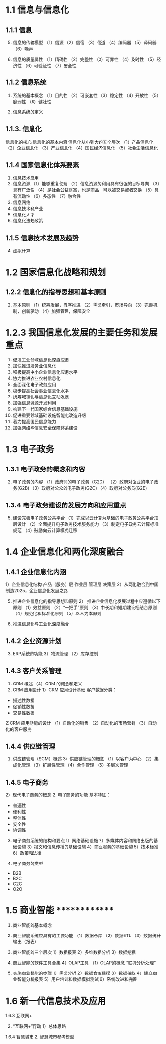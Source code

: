 # 1.1 信息与信息化
## 1.1.1 信息
5. 信息的传输模型
（1）信源
（2）信宿
（3）信道
（4）编码器
（5）译码器
（6）噪声

6. 信息的质量属性
（1）精确性
（2）完整性
（3）可靠性
（4）及时性
（5）经济性
（6）可验证性
（7）安全性

 ## 1.1.2 信息系统
 
 1. 系统的基本概念
（1）目的性
（2）可嵌套性
（3）稳定性
（4）开放性
（5）脆弱性
（6）健壮性

2. 信息系统的定义

## 1.1.3. 信息化
信息化的核心
信息化的基本内涵
信息化从小到大的五个层次
（1）产品信息化
（2）企业信息化
（3）产业信息化
（4）国民经济信息化
（5）社会生活信息化
## 1.1.4 国家信息化体系要素
1. 信息技术应用
2. 信息资源
（1）能够重复使用
（2）信息资源的利用具有很强的目标导向
（3）具有广泛性
（4）是社会公拭财富，也是商品，可以被交易或者交换
（5）具有流动性
（6）多态性
（7）融合性
3. 信息网络
4. 信息技术和产业
5. 信息化人才
6. 信息化法规政策

## 1.1.5 信息技术发展及趋势
4. 虚拟计算

# 1.2 国家信息化战略和规划
## 1.2.2 信息化的指导思想和基本原则

2. 基本原则
（1）统筹发展，有序推进
（2）需求牵引，市场导向
（3）完善机制，创新驱动
（4）加强管理，保障安全

# 1.2.3 我国信息化发展的主要任务和发展重点
1. 促进工业领域信息化深度应用
2. 加快推进服务业信息化
3. 积极提高中小企业信息化应用水平
4. 协力推进农业农村信息化
5. 全面深化电子政务应用
6. 稳步提高社会事业信息化水平
7. 统筹城镇化与信息化互动发展
8. 加强信息资源开发利用
9. 构建下一代国家综合信息基础设施
10. 促进重要领域基础设施智能化改造升级
11. 着力提高国民信息能力
12. 加强网络与信息安全保障体系建设

# 1.3 电子政务
## 1.3.1 电子政务的概念和内容
2. 电子政务的内容
（1）政府间的电子政务（G2G）
（2）政府对企业的电子政务(G2B)
（3）政府对公众的电子政务(G2C)
（4）政府对公务员(G2E)

## 1.3.4 电子政务建设的发展方向和应用重点
5. 建设完善电子政务公共平台
（1）完成以云计算为基础的电子政务公共平台顶层设计
（2）全面提升电子政务技术服务能力
（3）制定电子政务云计算标准规范
（4）鼓励向云计算模式迁移
# 1.4 企业信息化和两化深度融合
## 1.4.1 企业信息化内涵
1）企业信息化结构
产品（服务）层
作业层
管理层
决策层
2）从两化融合到中国制造2025，企业信息化发展之路

5. 推进企业信息化的指导思想和原则
2） 推进企业信息化发展过程中应遵循以下原则
（1）效益原则
（2）“一把手”原则
（3）中长期和短期建设相结合原则
（4）规范化和标准化原则
（5）以人为本原则

6. 推进信息化与工业化深度融合

## 1.4.2 企业资源计划
3. ERP系统的功能
3）物流管理
（2）库存控制

## 1.4.3 客户关系管理
1. CRM 概述
（4）CRM 的概念和定义
3. CRM 应用设计
1）CRM 应用设计基础
客户数据分类：
+ 描述性数据
+ 促销性数据
+ 交易性数据

2)CRM 应用功能的设计
（1）自动化的销售
（2）自动化的市场营销
（3）自动化的客户服务

## 1.4.4 供应链管理
1. 供应链管理（SCM）概述
3）供应链管理的概念
（1）以客户为中心
（2）集成化管理
（3）扩展性管理
（4）合作管理
（5）多层次管理

## 1.4.5 电子商务
2）现代电子商务的概念
2. 电子商务的功能
基本特征：
+ 普遍性
+ 便利性
+ 整体性
+ 安全性
+ 协调性

3. 电子商务系统的结构和要点
1）网络基础设施
2）多媒体内容和网络出版的基础设施
3）报文和信息传播的基础设施
4）商业服务的基础设施
5）技术标准
6）政策和法律

4. 电子商务的类型
+ B2B
+ B2C
+ C2C
+ O2O

# 1.5 商业智能 ************
1. 商业智能的基本概念
2. 商业智能系统应具有的主要功能
（1）数据仓库
（2）数据ETL
（3）数据统计输出（报表）
3. 商业智能的三个层次
1）数据报表
2）多维数据分析
3）数据挖掘

4. 商业智能的软件工具合集
4）OLAP工具
（1）OLAP的概念
“联机分析处理”

5. 实施商业智能的步骤
1）需求分析
2）数据仓库建模
3）数据抽取
4）建立商业智能分析报表
5）用户培训和数据模拟测试
6）系统改进和完善

# 1.6 新一代信息技术及应用
1.6.3 互联网+

2. “互联网+”行动
1）总体思路

1.6.4 智慧城市
2. 智慧城市参考模型
